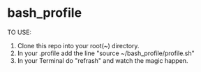 # bash_profile

TO USE:<br />
1. Clone this repo into your root(~) directory.<br />
2. In your .profile add the line "source ~/bash_profile/profile.sh"<br />
3. In your Terminal do "refrash" and watch the magic happen.<br />
